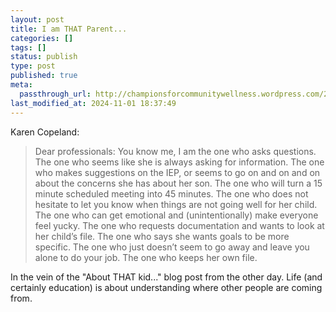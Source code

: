 ```yaml
---
layout: post
title: I am THAT Parent...
categories: []
tags: []
status: publish
type: post
published: true
meta:
  passthrough_url: http://championsforcommunitywellness.wordpress.com/2014/11/15/i-am-that-parent/
last_modified_at: 2024-11-01 18:37:49
---
```


Karen Copeland:


>Dear professionals: You know me, I am the one who asks questions. The one who seems like she is always asking for information. The one who makes suggestions on the IEP, or seems to go on and on and on about the concerns she has about her son. The one who will turn a 15 minute scheduled meeting into 45 minutes. The one who does not hesitate to let you know when things are not going well for her child. The one who can get emotional and (unintentionally) make everyone feel yucky. The one who requests documentation and wants to look at her child’s file. The one who says she wants goals to be more specific. The one who just doesn’t seem to go away and leave you alone to do your job. The one who keeps her own file.



In the vein of the "About THAT kid..." blog post from the other day. Life (and certainly education) is about understanding where other people are coming from.
